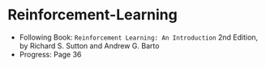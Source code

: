 # Reinforcement-Learning
- Following Book: `Reinforcement Learning: An Introduction` 2nd Edition, by Richard S. Sutton and Andrew G. Barto
- Progress: Page 36
